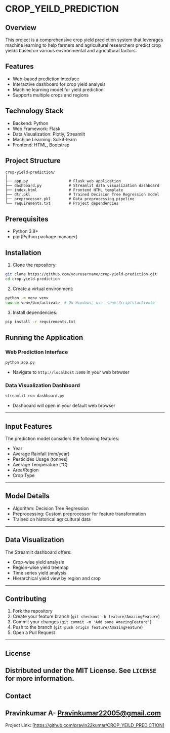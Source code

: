 # CROP_YEILD_PREDICTION

## Overview
This project is a comprehensive crop yield prediction system that leverages machine learning to help farmers and agricultural researchers predict crop yields based on various environmental and agricultural factors.

## Features
- Web-based prediction interface
- Interactive dashboard for crop yield analysis
- Machine learning model for yield prediction
- Supports multiple crops and regions

## Technology Stack
- Backend: Python
- Web Framework: Flask
- Data Visualization: Plotly, Streamlit
- Machine Learning: Scikit-learn
- Frontend: HTML, Bootstrap

## Project Structure
```
crop-yield-prediction/
│
├── app.py                  # Flask web application
├── dashboard.py            # Streamlit data visualization dashboard
├── index.html              # Frontend HTML template
├── dtr.pkl                 # Trained Decision Tree Regression model
├── preprocessor.pkl        # Data preprocessing pipeline
└── requirements.txt        # Project dependencies
```

## Prerequisites
- Python 3.8+
- pip (Python package manager)

## Installation

1. Clone the repository:
```bash
git clone https://github.com/yourusername/crop-yield-prediction.git
cd crop-yield-prediction
```

2. Create a virtual environment:
```bash
python -m venv venv
source venv/bin/activate  # On Windows, use `venv\Scripts\activate`
```

3. Install dependencies:
```bash
pip install -r requirements.txt
```

## Running the Application

### Web Prediction Interface
```bash
python app.py
```
- Navigate to `http://localhost:5000` in your web browser

### Data Visualization Dashboard
```bash
streamlit run dashboard.py
```
- Dashboard will open in your default web browser
---
## Input Features
The prediction model considers the following features:
- Year
- Average Rainfall (mm/year)
- Pesticides Usage (tonnes)
- Average Temperature (°C)
- Area/Region
- Crop Type
---
## Model Details
- Algorithm: Decision Tree Regression
- Preprocessing: Custom preprocessor for feature transformation
- Trained on historical agricultural data
---
## Data Visualization
The Streamlit dashboard offers:
- Crop-wise yield analysis
- Region-wise yield treemap
- Time series yield analysis
- Hierarchical yield view by region and crop
---
## Contributing
1. Fork the repository
2. Create your feature branch (`git checkout -b feature/AmazingFeature`)
3. Commit your changes (`git commit -m 'Add some AmazingFeature'`)
4. Push to the branch (`git push origin feature/AmazingFeature`)
5. Open a Pull Request
---
## License
Distributed under the MIT License. See `LICENSE` for more information.
---
## Contact
Pravinkumar A- Pravinkumar22005@gmail.com
---
Project Link: [https://github.com/pravin22kumar/CROP_YEILD_PREDICTION]
